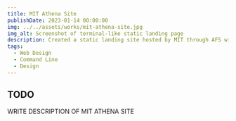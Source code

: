 ```yaml
---
title: MIT Athena Site
publishDate: 2023-01-14 00:00:00
img: ../../assets/works/mit-athena-site.jpg
img_alt: Screenshot of terminal-like static landing page
description: Created a static landing site hosted by MIT through AFS with relevant links for various other websites.
tags:
  - Web Design
  - Command Line
  - Design
---
```


## TODO

WRITE DESCRIPTION OF MIT ATHENA SITE
